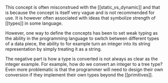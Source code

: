 This concept is often misconstrued with the [[static_vs_dynamic]] and that is because the concept is itself very vague and is not recommended for use.
It is however often associated with ideas that symbolize strength of [[types]] in some language.

However, one way to define the concepts has been to set weak typing as the ability in the programming language to switch between different types of a data piece, the ability to for example turn an integer into its string representation by simply treating it as a string.

The negative part is how a type is converted is not always as clear as the integer example.
For example, how do we convert an integer to a tree type?
Even more problematic is that the programmer will need to design their own conversion if they implement their own types beyond the [[primitives]].